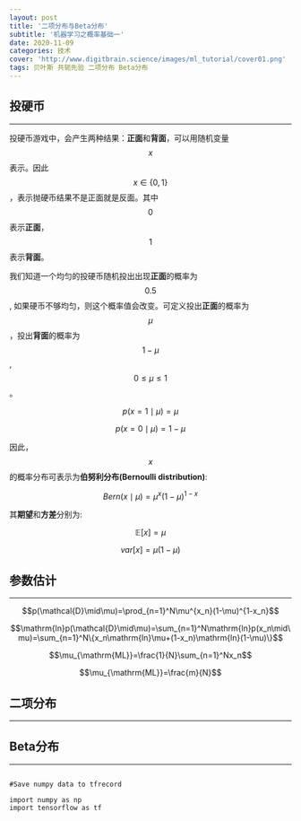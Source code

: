 ```yaml
---
layout: post
title: '二项分布与Beta分布'
subtitle: '机器学习之概率基础一'
date: 2020-11-09
categories: 技术
cover: 'http://www.digitbrain.science/images/ml_tutorial/cover01.png'
tags: 贝叶斯 共轭先验 二项分布 Beta分布
---
```


## 投硬币
---

投硬币游戏中，会产生两种结果：**正面**和**背面**，可以用随机变量$$x$$表示。因此$$x\in\{0,1\}$$，表示抛硬币结果不是正面就是反面。其中$$0$$表示**正面**，$$1$$表示**背面**。

我们知道一个均匀的投硬币随机投出出现**正面**的概率为$$0.5$$, 如果硬币不够均匀，则这个概率值会改变。可定义投出**正面**的概率为$$\mu$$，投出**背面**的概率为$$1-\mu$$, $$0\le\mu\le1$$。

$$p(x=1\mid\mu)=\mu$$  

$$p(x=0\mid\mu)=1-\mu$$  


因此，$$x$$的概率分布可表示为**伯努利分布(Bernoulli distribution)**:  

$$Bern(x\mid\mu)=\mu^x(1-\mu)^{1-x}$$


其**期望**和**方差**分别为:  

$$\mathbb{E}[x]=\mu$$  

$$var[x]=\mu(1-\mu)$$  


## 参数估计
---


 $$p(\mathcal{D}\mid\mu)=\prod_{n=1}^N\mu^{x_n}(1-\mu)^{1-x_n}$$ 

 $$\mathrm{ln}p(\mathcal{D}\mid\mu)=\sum_{n=1}^N\mathrm{ln}p(x_n\mid\mu)=\sum_{n=1}^N\{x_n\mathrm{ln}\mu+(1-x_n)\mathrm{ln}(1-\mu)\}$$


 $$\mu_{\mathrm{ML}}=\frac{1}{N}\sum_{n=1}^Nx_n$$

 $$\mu_{\mathrm{ML}}=\frac{m}{N}$$


## 二项分布
---



## Beta分布
---
<pre><code class="language-python">
#Save numpy data to tfrecord

import numpy as np
import tensorflow as tf
</code></pre>


